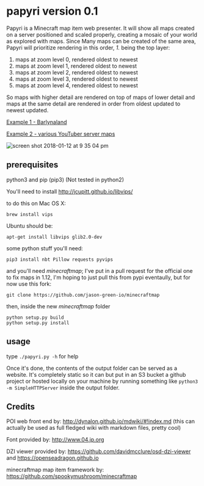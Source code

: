 # papyri version 0.1

Papyri is a Minecraft map item web presenter. It will show all maps created on a server positioned and scaled properly, creating a mosaic of your world as explored with maps. Since Many maps can be created of the same area, Papyri will prioritize rendering in this order, *1.* being the top layer:

1. maps at zoom level 0, rendered oldest to newest
2. maps	at zoom level 1, rendered oldest to newest
3. maps	at zoom level 2, rendered oldest to newest
4. maps	at zoom level 3, rendered oldest to newest
5. maps	at zoom level 4, rendered oldest to newest

So maps with higher detail are rendered on top of maps of lower detail and maps at the same detail are rendered in order from oldest updated to newest updated.

[Example 1 - Barlynaland](http://minecraft.greener.ca/#!papyri/)

[Example 2 - various YouTuber server maps](http://jason.green.io/static)

![screen shot 2018-01-12 at 9 35 04 pm](https://user-images.githubusercontent.com/2853489/34902012-feb1c496-f7e0-11e7-871e-e1a79f971295.png)

## prerequisites

python3 and pip (pip3) (Not tested in python2)

You'll need to install http://jcupitt.github.io/libvips/

to do this on Mac OS X:

    brew install vips

Ubuntu should be:

    apt-get install libvips glib2.0-dev

some python stuff you'll need:

    pip3 install nbt Pillow requests pyvips

and you'll need *minecraftmap*; I've put in a pull request for the official one to fix maps in 1.12, I'm hoping to just pull this from pypi eventaully, but for now use this fork:

    git clone https://github.com/jason-green-io/minecraftmap

then, inside the new *minecraftmap* folder

    python setup.py build
    python setup.py install

## usage

type `./papyri.py -h` for help

Once it's done, the contents of the output folder can be served as a website. It's completely static so it can but put in an S3 bucket a github project or hosted locally on your machine by running something like `python3 -m SimpleHTTPServer` inside the output folder.


## Credits

POI web front end by: http://dynalon.github.io/mdwiki/#!index.md
(this can actually be used as full fledged wiki with markdown files, pretty cool)

Font provided by: http://www.04.jp.org

DZI viewer provided by: https://github.com/davidmcclure/osd-dzi-viewer and https://openseadragon.github.io

minecraftmap map item framework by: https://github.com/spookymushroom/minecraftmap
